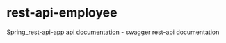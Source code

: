 # rest-api-employee
Spring_rest-api-app
[api documentation](http://localhost:8080/swagger-ui/index.html#/) - swagger rest-api documentation
